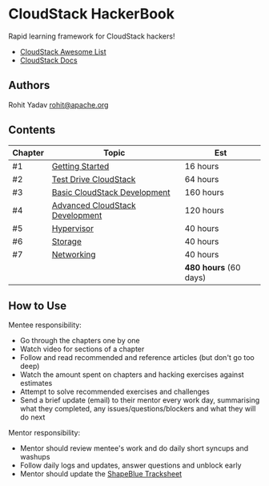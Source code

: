 # CloudStack HackerBook

Rapid learning framework for CloudStack hackers!

- [CloudStack Awesome List](https://github.com/resmo/awesome-cloudstack)
- [CloudStack Docs](http://docs.cloudstack.apache.org/en/4.11.1.0/)

## Authors

Rohit Yadav <rohit@apache.org>

## Contents

| Chapter | Topic | Est |
| ------- | ----- | --- |
| #1 | [Getting Started](0-init.md) | 16 hours |
| #2 | [Test Drive CloudStack](1-user.md) | 64 hours |
| #3 | [Basic CloudStack Development](2-dev.md) | 160 hours |
| #4 | [Advanced CloudStack Development](3-adv.md) | 120 hours |
| #5 | [Hypervisor](4-hypervisor.md) | 40 hours |
| #6 | [Storage](5-storage.md) | 40 hours |
| #7 | [Networking](6-network.md) | 40 hours |
| | | **480 hours** (60 days) |

## How to Use

Mentee responsibility:
- Go through the chapters one by one
- Watch video for sections of a chapter
- Follow and read recommended and reference articles (but don't go too deep)
- Watch the amount spent on chapters and hacking exercises against estimates
- Attempt to solve recommended exercises and challenges
- Send a brief update (email) to their mentor every work day, summarising what
  they completed, any issues/questions/blockers and what they will do next

Mentor responsibility:
- Mentor should review mentee's work and do daily short syncups and washups
- Follow daily logs and updates, answer questions and unblock early
- Mentor should update the [ShapeBlue Tracksheet](https://shapeblue.atlassian.net/wiki/spaces/TRAIN/pages/816381954/HackerBook+Tracksheet)

